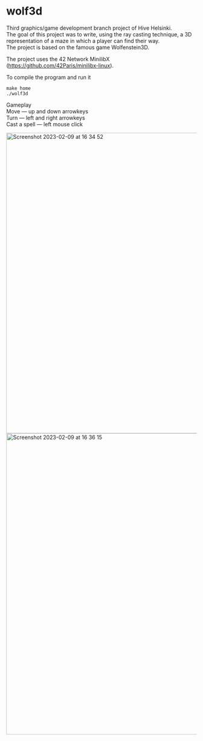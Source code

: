 # wolf3d
Third graphics/game development branch project of Hive Helsinki. </br>
The goal of this project was to write, using the ray casting technique, a 3D representation of a maze in which a player can find their way.</br>
The project is based on the famous game Wolfenstein3D.

The project uses the 42 Network MinilibX (https://github.com/42Paris/minilibx-linux).

To compile the program and run it
```
make home
./wolf3d
```
Gameplay </br>
Move — up and down arrowkeys </br>
Turn — left and right arrowkeys </br>
Cast a spell — left mouse click

<img width="793" alt="Screenshot 2023-02-09 at 16 34 52" src="https://user-images.githubusercontent.com/95386916/217900926-66152f2c-c68d-41f5-ae50-7661d4085355.png">
<img width="795" alt="Screenshot 2023-02-09 at 16 36 15" src="https://user-images.githubusercontent.com/95386916/217900969-3a3c3127-85a6-4268-8b62-0bb09f482b6a.png">
